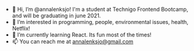 - 👋 Hi, I’m @annalenksjo! I'm a student at Technigo Frontend Bootcamp, and will be graduating in june 2021.
- 👀 I’m interested in programming, people, environmental issues, health, Netflix!
- 🌱 I’m currently learning React. Its fun most of the times!
- 📫 You can reach me at annalenksjo@gmail.com
